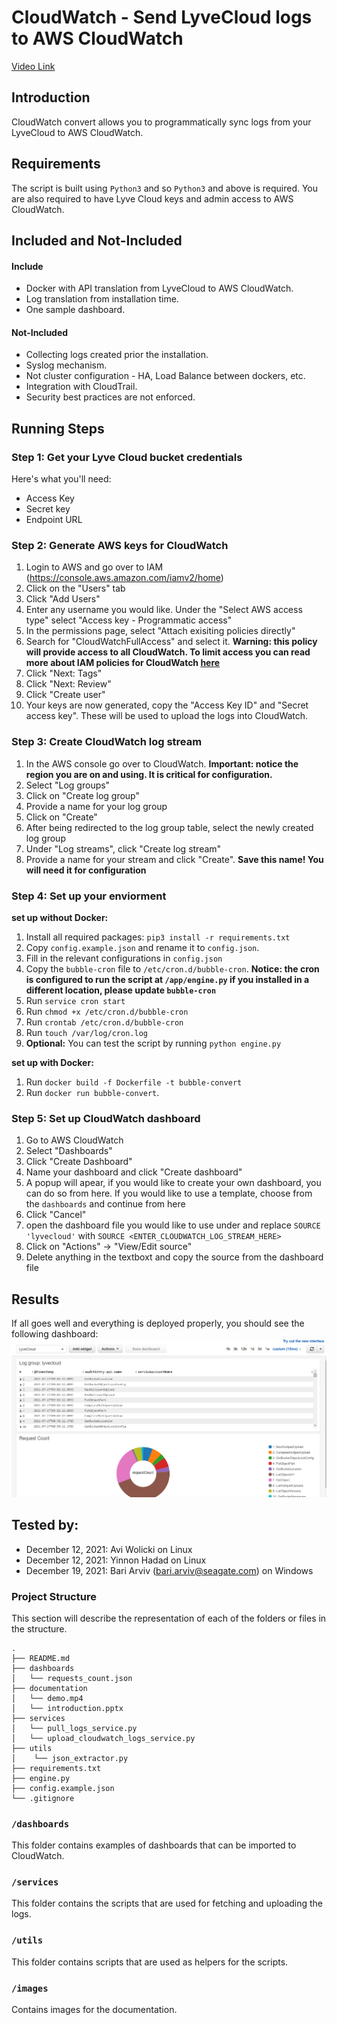 # CloudWatch - Send LyveCloud logs to AWS CloudWatch

[Video Link](documentation/demo.mp4)

## Introduction
CloudWatch convert allows you to programmatically sync logs from your LyveCloud to AWS CloudWatch.  

## Requirements
The script is built using `Python3` and so `Python3` and above is required. You are also required to have Lyve Cloud keys and admin access to AWS CloudWatch. 

## Included and Not-Included
#### Include
* Docker with API translation from LyveCloud to AWS CloudWatch.
* Log translation from installation time.
* One sample dashboard.

#### Not-Included
* Collecting logs created prior the installation.
* Syslog mechanism.
* Not cluster configuration - HA, Load Balance between dockers, etc.
* Integration with CloudTrail.
* Security best practices are not enforced.

## Running Steps
### Step 1: Get your Lyve Cloud bucket credentials  
Here's what you'll need:
* Access Key
* Secret key
* Endpoint URL

### Step 2: Generate AWS keys for CloudWatch
1. Login to AWS and go over to IAM (https://console.aws.amazon.com/iamv2/home)
2. Click on the "Users" tab
3. Click "Add Users"
4. Enter any username you would like. Under the "Select AWS access type" select "Access key - Programmatic access"
5. In the permissions page, select "Attach exisiting policies directly"
6. Search for "CloudWatchFullAccess" and select it. **Warning: this policy will provide access to all CloudWatch. To limit access you can read more about IAM policies for CloudWatch [here](https://docs.aws.amazon.com/AmazonCloudWatch/latest/monitoring/iam-identity-based-access-control-cw.html)**
7. Click "Next: Tags"
8. Click "Next: Review"
9. Click "Create user"
10. Your keys are now generated, copy the "Access Key ID" and "Secret access key". These will be used to upload the logs into CloudWatch.

### Step 3: Create CloudWatch log stream
1. In the AWS console go over to CloudWatch. **Important: notice the region you are on and using. It is critical for configuration.**
2. Select "Log groups"
3. Click on "Create log group"
4. Provide a name for your log group
5. Click on "Create"
6. After being redirected to the log group table, select the newly created log group
7. Under "Log streams", click "Create log stream"
8. Provide a name for your stream and click "Create". **Save this name! You will need it for configuration**

### Step 4: Set up your enviorment 

**set up without Docker:**
1. Install all required packages: `pip3 install -r requirements.txt`
2. Copy `config.example.json` and rename it to `config.json`.
3. Fill in the relevant configurations in `config.json`
4. Copy the `bubble-cron` file to `/etc/cron.d/bubble-cron`. **Notice: the cron is configured to run the script at `/app/engine.py` if you installed in a different location, please update `bubble-cron`**
5. Run `service cron start`
6. Run `chmod +x /etc/cron.d/bubble-cron`
7. Run `crontab /etc/cron.d/bubble-cron`
8. Run `touch /var/log/cron.log`
9. **Optional:** You can test the script by running `python engine.py`

**set up with Docker:**
1. Run `docker build -f Dockerfile -t bubble-convert`
2. Run `docker run bubble-convert`.

### Step 5: Set up CloudWatch dashboard
1. Go to AWS CloudWatch
2. Select "Dashboards"
3. Click "Create Dashboard"
4. Name your dashboard and click "Create dashboard"
5. A popup will apear, if you would like to create your own dashboard, you can do so from here. If you would like to use a template, choose from the `dashboards` and continue from here
6. Click "Cancel"
7. open the dashboard file you would like to use under and replace `SOURCE 'lyvecloud'` with `SOURCE <ENTER_CLOUDWATCH_LOG_STREAM_HERE>`
8. Click on "Actions" -> "View/Edit source"
9. Delete anything in the textboxt and copy the source from the dashboard file

## Results 
If all goes well and everything is deployed properly, you should see the following dashboard:
![CloudWatch Dashboard](images/dashboard.PNG)

## Tested by:
* December 12, 2021: Avi Wolicki on Linux
* December 12, 2021: Yinnon Hadad on Linux
* December 19, 2021: Bari Arviv (bari.arviv@seagate.com) on Windows

### Project Structure

This section will describe the representation of each of the folders or files in the structure.
```
.
├── README.md
├── dashboards
│   └── requests_count.json
├── documentation
│   └── demo.mp4
│   └── introduction.pptx
├── services
│   └── pull_logs_service.py
│   └── upload_cloudwatch_logs_service.py
├── utils
│    └── json_extractor.py
├── requirements.txt
├── engine.py
├── config.example.json
└── .gitignore
```

### `/dashboards`
This folder contains examples of dashboards that can be imported to CloudWatch.

### `/services`
This folder contains the scripts that are used for fetching and uploading the logs. 

### `/utils`
This folder contains scripts that are used as helpers for the scripts.

### `/images`
Contains images for the documentation.

